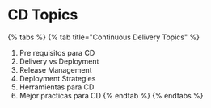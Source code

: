 # CD Topics





{% tabs %}
{% tab title="Continuous Delivery Topics" %}
1. Pre requisitos para CD
2. Delivery vs Deployment
3. Release Management
4. Deployment Strategies
5. Herramientas para CD
6. Mejor practicas para CD 
{% endtab %}
{% endtabs %}



